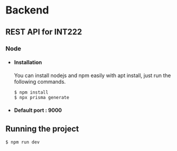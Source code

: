 # Backend
REST API for INT222
---

### Node
- #### Installation

  You can install nodejs and npm easily with apt install, just run the following commands.

      $ npm install
      $ npx prisma generate

- #### Default port : 9000

## Running the project

    $ npm run dev
